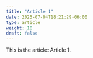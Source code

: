 ```yaml
---
title: "Article 1"
date: 2025-07-04T18:21:29-06:00
type: article
weight: 10
draft: false
---
```


This is the article: Article 1.
